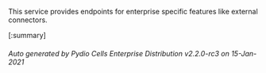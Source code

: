 






This service provides endpoints for enterprise specific features like external connectors.

[:summary]

###### Auto generated by Pydio Cells Enterprise Distribution v2.2.0-rc3 on 15-Jan-2021
